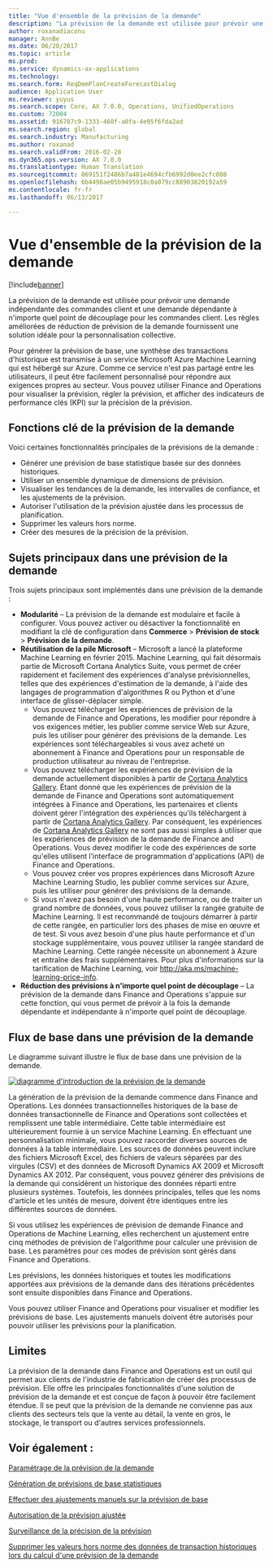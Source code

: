 ```yaml
---
title: "Vue d'ensemble de la prévision de la demande"
description: "La prévision de la demande est utilisée pour prévoir une demande indépendante des commandes client et une demande dépendante à n'importe quel point de découplage pour les commandes client. Les règles améliorées de réduction de prévision de la demande fournissent une solution idéale pour la personnalisation collective."
author: roxanadiaconu
manager: AnnBe
ms.date: 06/20/2017
ms.topic: article
ms.prod: 
ms.service: dynamics-ax-applications
ms.technology: 
ms.search.form: ReqDemPlanCreateForecastDialog
audience: Application User
ms.reviewer: yuyus
ms.search.scope: Core, AX 7.0.0, Operations, UnifiedOperations
ms.custom: 72004
ms.assetid: 916707c9-1333-460f-a0fa-4e95f6fda2ad
ms.search.region: global
ms.search.industry: Manufacturing
ms.author: roxanad
ms.search.validFrom: 2016-02-28
ms.dyn365.ops.version: AX 7.0.0
ms.translationtype: Human Translation
ms.sourcegitcommit: 869151f2486b7a481e4694cfb6992d0ee2cfc008
ms.openlocfilehash: 6b4498ae05b9495918c0a079cc88903820192a59
ms.contentlocale: fr-fr
ms.lasthandoff: 06/13/2017

---
```


# <a name="demand-forecasting-overview"></a>Vue d'ensemble de la prévision de la demande

[!include[banner](../includes/banner.md)]


La prévision de la demande est utilisée pour prévoir une demande indépendante des commandes client et une demande dépendante à n'importe quel point de découplage pour les commandes client. Les règles améliorées de réduction de prévision de la demande fournissent une solution idéale pour la personnalisation collective.

Pour générer la prévision de base, une synthèse des transactions d'historique est transmise à un service Microsoft Azure Machine Learning qui est hébergé sur Azure. Comme ce service n'est pas partagé entre les utilisateurs, il peut être facilement personnalisé pour répondre aux exigences propres au secteur. Vous pouvez utiliser Finance and Operations pour visualiser la prévision, régler la prévision, et afficher des indicateurs de performance clés (KPI) sur la précision de la prévision.

## <a name="key-features-of-demand-forecasting"></a>Fonctions clé de la prévision de la demande
Voici certaines fonctionnalités principales de la prévisions de la demande :

-   Générer une prévision de base statistique basée sur des données historiques.
-   Utiliser un ensemble dynamique de dimensions de prévision.
-   Visualiser les tendances de la demande, les intervalles de confiance, et les ajustements de la prévision.
-   Autoriser l'utilisation de la prévision ajustée dans les processus de planification.
-   Supprimer les valeurs hors norme.
-   Créer des mesures de la précision de la prévision.

## <a name="major-themes-in-demand-forecasting"></a>Sujets principaux dans une prévision de la demande
Trois sujets principaux sont implémentés dans une prévision de la demande :

-   **Modularité** – La prévision de la demande est modulaire et facile à configurer. Vous pouvez activer ou désactiver la fonctionnalité en modifiant la clé de configuration dans **Commerce** &gt; **Prévision de stock** &gt; **Prévision de la demande**.
-   **Réutilisation de la pile Microsoft** – Microsoft a lancé la plateforme Machine Learning en février 2015. Machine Learning, qui fait désormais partie de Microsoft Cortana Analytics Suite, vous permet de créer rapidement et facilement des expériences d'analyse prévisionnelles, telles que des expériences d'estimation de la demande, à l'aide des langages de programmation d'algorithmes R ou Python et d'une interface de glisser-déplacer simple.
    -   Vous pouvez télécharger les expériences de prévision de la demande de Finance and Operations, les modifier pour répondre à vos exigences métier, les publier comme service Web sur Azure, puis les utiliser pour générer des prévisions de la demande. Les expériences sont téléchargeables si vous avez acheté un abonnement à Finance and Operations pour un responsable de production utilisateur au niveau de l'entreprise.
    -   Vous pouvez télécharger les expériences de prévision de la demande actuellement disponibles à partir de [Cortana Analytics Gallery](https://gallery.cortanaanalytics.com/). Étant donné que les expériences de prévision de la demande de Finance and Operations sont automatiquement intégrées à Finance and Operations, les partenaires et clients doivent gérer l'intégration des expériences qu'ils téléchargent à partir de [Cortana Analytics Gallery](https://gallery.cortanaanalytics.com/). Par conséquent, les expériences de [Cortana Analytics Gallery](https://gallery.cortanaanalytics.com/) ne sont pas aussi simples à utiliser que les expériences de prévision de la demande de Finance and Operations. Vous devez modifier le code des expériences de sorte qu'elles utilisent l'interface de programmation d'applications (API) de Finance and Operations.
    -   Vous pouvez créer vos propres expériences dans Microsoft Azure Machine Learning Studio, les publier comme services sur Azure, puis les utiliser pour générer des prévisions de la demande.
    -   Si vous n'avez pas besoin d'une haute performance, ou de traiter un grand nombre de données, vous pouvez utiliser la rangée gratuite de Machine Learning. Il est recommandé de toujours démarrer à partir de cette rangée, en particulier lors des phases de mise en œuvre et de test. Si vous avez besoin d'une plus haute performance et d'un stockage supplémentaire, vous pouvez utiliser la rangée standard de Machine Learning. Cette rangée nécessite un abonnement à Azure et entraîne des frais supplémentaires. Pour plus d'informations sur la tarification de Machine Learning, voir <http://aka.ms/machine-learning-price-info>.
-   **Réduction des prévisions à n'importe quel point de découplage** – La prévision de la demande dans Finance and Operations s'appuie sur cette fonction, qui vous permet de prévoir à la fois la demande dépendante et indépendante à n'importe quel point de découplage.

## <a name="basic-flow-in-demand-forecasting"></a>Flux de base dans une prévision de la demande
Le diagramme suivant illustre le flux de base dans une prévision de la demande. 

[![diagramme d'introduction de la prévision de la demande](./media/demand-forecasting-introduction.png)](./media/demand-forecasting-introduction.png)

La génération de la prévision de la demande commence dans Finance and Operations. Les données transactionnelles historiques de la base de données transactionnelle de Finance and Operations sont collectées et remplissent une table intermédiaire. Cette table intermédiaire est ultérieurement fournie à un service Machine Learning. En effectuant une personnalisation minimale, vous pouvez raccorder diverses sources de données à la table intermédiaire. Les sources de données peuvent inclure des fichiers Microsoft Excel, des fichiers de valeurs séparées par des virgules (CSV) et des données de Microsoft Dynamics AX 2009 et Microsoft Dynamics AX 2012. Par conséquent, vous pouvez générer des prévisions de la demande qui considèrent un historique des données réparti entre plusieurs systèmes. Toutefois, les données principales, telles que les noms d'article et les unités de mesure, doivent être identiques entre les différentes sources de données.

Si vous utilisez les expériences de prévision de demande Finance and Operations de Machine Learning, elles recherchent un ajustement entre cinq méthodes de prévision de l'algorithme pour calculer une prévision de base. Les paramètres pour ces modes de prévision sont gérés dans Finance and Operations. 

Les prévisions, les données historiques et toutes les modifications apportées aux prévisions de la demande dans des itérations précédentes sont ensuite disponibles dans Finance and Operations. 

Vous pouvez utiliser Finance and Operations pour visualiser et modifier les prévisions de base. Les ajustements manuels doivent être autorisés pour pouvoir utiliser les prévisions pour la planification.

## <a name="limitations"></a>Limites
La prévision de la demande dans Finance and Operations est un outil qui permet aux clients de l'industrie de fabrication de créer des processus de prévision. Elle offre les principales fonctionnalités d'une solution de prévision de la demande et est conçue de façon à pouvoir être facilement étendue. Il se peut que la prévision de la demande ne convienne pas aux clients des secteurs tels que la vente au détail, la vente en gros, le stockage, le transport ou d'autres services professionnels.

<a name="see-also"></a>Voir également :
--------

[Paramétrage de la prévision de la demande](demand-forecasting-setup.md)

[Génération de prévisions de base statistiques](generate-statistical-baseline-forecast.md)

[Effectuer des ajustements manuels sur la prévision de base](manual-adjustments-baseline-forecast.md)

[Autorisation de la prévision ajustée](authorize-adjusted-forecast.md)

[Surveillance de la précision de la prévision](monitor-forecast-accuracy.md)

[Supprimer les valeurs hors norme des données de transaction historiques lors du calcul d'une prévision de la demande](remove-historical-outliers-calculating-demand-forecast.md)




